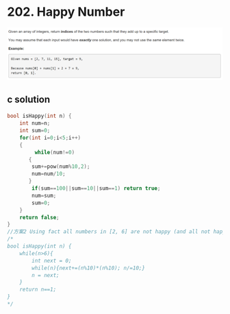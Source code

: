 # 202. Happy Number
<img src="https://github.com/vampire1996/-leetcode/blob/master/Problems/1-100/1.TwoSum/problem.png "/>

## c solution
```c
bool isHappy(int n) {
    int num=n;
    int sum=0;
    for(int i=0;i<5;i++)
    {
         while(num!=0)
       {
        sum+=pow(num%10,2);
        num=num/10;
       }
        if(sum==100||sum==10||sum==1) return true;
        num=sum;
        sum=0;
    }
    return false;
}
//方案2 Using fact all numbers in [2, 6] are not happy (and all not happy numbers end on a cycle that hits this interval):
/*
bool isHappy(int n) {
    while(n>6){
        int next = 0;
        while(n){next+=(n%10)*(n%10); n/=10;}
        n = next;
    }
    return n==1;
}
*/
```
